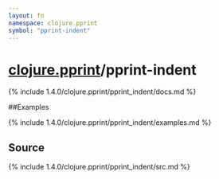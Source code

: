 ```yaml
---
layout: fn
namespace: clojure.pprint
symbol: "pprint-indent"
---
```


# [clojure.pprint](../)/pprint-indent

{% include 1.4.0/clojure.pprint/pprint_indent/docs.md %}

##Examples

{% include 1.4.0/clojure.pprint/pprint_indent/examples.md %}
## Source
{% include 1.4.0/clojure.pprint/pprint_indent/src.md %}

